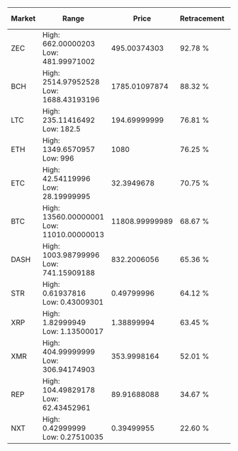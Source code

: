 | Market | Range | Price| Retracement | Doubles to 50% |
| --- | --- | --- | --- | --- |
| ZEC | High: 662.00000203<br />Low: 481.99971002 | 495.00374303 | 92.78 % | 1.16 |
| BCH | High: 2514.97952528<br />Low: 1688.43193196 | 1785.01097874 | 88.32 % | 1.18 |
| LTC | High: 235.11416492<br />Low: 182.5 | 194.69999999 | 76.81 % | 1.07 |
| ETH | High: 1349.6570957<br />Low: 996 | 1080 | 76.25 % | 1.09 |
| ETC | High: 42.54119996<br />Low: 28.19999995 | 32.3949678 | 70.75 % | 1.09 |
| BTC | High: 13560.00000001<br />Low: 11010.00000013 | 11808.99999989 | 68.67 % | 1.04 |
| DASH | High: 1003.98799996<br />Low: 741.15909188 | 832.2006056 | 65.36 % | 1.05 |
| STR | High: 0.61937816<br />Low: 0.43009301 | 0.49799996 | 64.12 % | 1.05 |
| XRP | High: 1.82999949<br />Low: 1.13500017 | 1.38899994 | 63.45 % | 1.07 |
| XMR | High: 404.99999999<br />Low: 306.94174903 | 353.9998164 | 52.01 % | 1.01 |
| REP | High: 104.49829178<br />Low: 62.43452961 | 89.91688088 | 34.67 % | 0.00 |
| NXT | High: 0.42999999<br />Low: 0.27510035 | 0.39499955 | 22.60 % | 0.00 |

